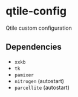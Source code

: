 # qtile-config
Qtile custom configuration


## Dependencies

* `xxkb`
* `tk`
* `pamixer`
* `nitrogen` (autostart)
* `parcellite` (autostart)